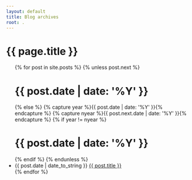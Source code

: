 ```yaml
---
layout: default
title: Blog archives
root: .
---
```


# {{ page.title }}

<ul>
  {% for post in site.posts %}
    {% unless post.next %}
      <h1>{{ post.date | date: '%Y' }}</h1>
    {% else %}
      {% capture year %}{{ post.date | date: '%Y' }}{% endcapture %}
      {% capture nyear %}{{ post.next.date | date: '%Y' }}{% endcapture %}
      {% if year != nyear %}
        <br/>
        <h1>{{ post.date | date: '%Y' }}</h1>
      {% endif %}
    {% endunless %}
    <li>
        {{ post.date | date_to_string }}
        <a href="{{ page.root }}/{{ post.url }}">{{ post.title }}</a>
    </li>
  {% endfor %}
</ul>

